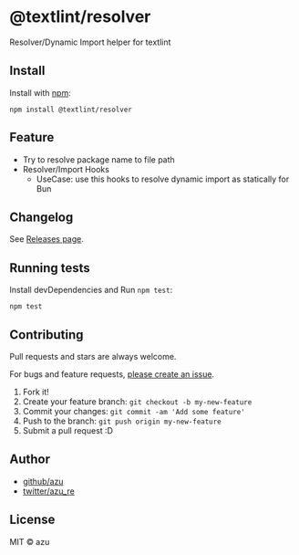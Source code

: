 # @textlint/resolver

Resolver/Dynamic Import helper for textlint

## Install

Install with [npm](https://www.npmjs.com/):

    npm install @textlint/resolver

## Feature

- Try to resolve package name to file path
- Resolver/Import Hooks
  - UseCase: use this hooks to resolve dynamic import as statically for Bun

## Changelog

See [Releases page](https://github.com/textlint/textlint/releases).

## Running tests

Install devDependencies and Run `npm test`:

    npm test

## Contributing

Pull requests and stars are always welcome.

For bugs and feature requests, [please create an issue](https://github.com/textlint/textlint/issues).

1. Fork it!
2. Create your feature branch: `git checkout -b my-new-feature`
3. Commit your changes: `git commit -am 'Add some feature'`
4. Push to the branch: `git push origin my-new-feature`
5. Submit a pull request :D

## Author

- [github/azu](https://github.com/azu)
- [twitter/azu_re](https://twitter.com/azu_re)

## License

MIT © azu
